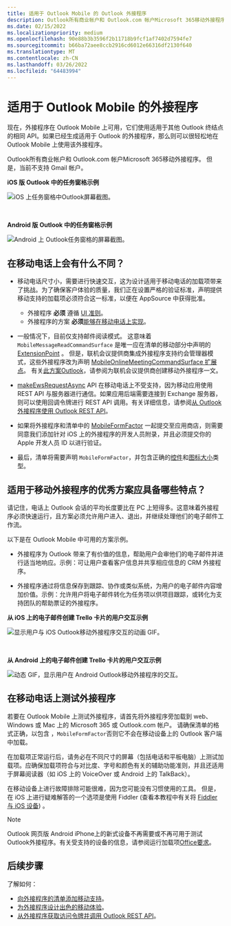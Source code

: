 ```yaml
---
title: 适用于 Outlook Mobile 的 Outlook 外接程序
description: Outlook所有商业帐户和 Outlook.com 帐户Microsoft 365移动外接程序。
ms.date: 02/15/2022
ms.localizationpriority: medium
ms.openlocfilehash: 90e88b3b3596f2b11718b9fcf1af7402d7594fe7
ms.sourcegitcommit: b66ba72aee8ccb2916cd6012e66316df2130f640
ms.translationtype: MT
ms.contentlocale: zh-CN
ms.lasthandoff: 03/26/2022
ms.locfileid: "64483994"
---
```

# <a name="add-ins-for-outlook-mobile"></a>适用于 Outlook Mobile 的外接程序

现在，外接程序在 Outlook Mobile 上可用，它们使用适用于其他 Outlook 终结点的相同 API。如果已经生成适用于 Outlook 的外接程序，那么则可以很轻松地在 Outlook Mobile 上使用该外接程序。

Outlook所有商业帐户和 Outlook.com 帐户Microsoft 365移动外接程序。 但是，当前不支持 Gmail 帐户。

**iOS 版 Outlook 中的任务窗格示例**

![iOS 上任务窗格中Outlook屏幕截图。](../images/outlook-mobile-addin-taskpane.png)

<br/>

**Android 版 Outlook 中的任务窗格示例**

![Android 上 Outlook任务窗格的屏幕截图。](../images/outlook-mobile-addin-taskpane-android.png)

## <a name="whats-different-on-mobile"></a>在移动电话上会有什么不同？

- 移动电话尺寸小，需要进行快速交互，这为设计适用于移动电话的加载项带来了挑战。为了确保客户体验的质量，我们正在设置严格的验证标准，声明提供移动支持的加载项必须符合这一标准，以便在 AppSource 中获得批准。
  - 外接程序 **必须** 遵循 [UI 准则](outlook-addin-design.md)。
  - 外接程序的方案 **必须**[能够在移动电话上实现](#what-makes-a-good-scenario-for-mobile-add-ins)。

- 一般情况下，目前仅支持邮件阅读模式。 这意味着 `MobileMessageReadCommandSurface` 是唯一应在清单的移动部分中声明的 [ExtensionPoint](/javascript/api/manifest/extensionpoint#mobilemessagereadcommandsurface) 。 但是，联机会议提供商集成外接程序支持约会管理器模式，这些外接程序改为声明 [MobileOnlineMeetingCommandSurface 扩展点](/javascript/api/manifest/extensionpoint#mobileonlinemeetingcommandsurface)。 有关[此方案Outlook](online-meeting.md)，请参阅为联机会议提供商创建移动外接程序一文。

- [makeEwsRequestAsync](/javascript/api/requirement-sets/outlook/preview-requirement-set/office.context.mailbox#methods) API 在移动电话上不受支持，因为移动应用使用 REST API 与服务器进行通信。如果应用后端需要连接到 Exchange 服务器，则可以使用回调令牌进行 REST API 调用。有关详细信息，请参阅[从 Outlook 外接程序使用 Outlook REST API](use-rest-api.md)。

- 如果将外接程序和清单中的 [MobileFormFactor](/javascript/api/manifest/mobileformfactor) 一起提交至应用商店，则需要同意我们添加针对 iOS 上的外接程序的开发人员附录，并且必须提交你的 Apple 开发人员 ID 以进行验证。

- 最后，清单将需要声明 `MobileFormFactor`，并包含正确的[控件](/javascript/api/manifest/control)和[图标大小](/javascript/api/manifest/icon)类型。

## <a name="what-makes-a-good-scenario-for-mobile-add-ins"></a>适用于移动外接程序的优秀方案应具备哪些特点？

请记住，电话上 Outlook 会话的平均长度要比在 PC 上短得多。这意味着外接程序必须快速运行，且方案必须允许用户进入、退出，并继续处理他们的电子邮件工作流。

以下是在 Outlook Mobile 中可用的方案示例。

- 外接程序为 Outlook 带来了有价值的信息，帮助用户会审他们的电子邮件并进行适当地响应。示例：可让用户查看客户信息并共享相应信息的 CRM 外接程序。

- 外接程序通过将信息保存到跟踪、协作或类似系统，为用户的电子邮件内容增加价值。示例：允许用户将电子邮件转化为任务项以供项目跟踪，或转化为支持团队的帮助票证的外接程序。

**从 iOS 上的电子邮件创建 Trello 卡片的用户交互示例**

![显示用户与 iOS Outlook移动外接程序交互的动画 GIF。](../images/outlook-mobile-addin-interaction.gif)

<br/>

**从 Android 上的电子邮件创建 Trello 卡片的用户交互示例**

![动态 GIF，显示用户在 Android Outlook移动外接程序的交互。](../images/outlook-mobile-addin-interaction-android.gif)

## <a name="testing-your-add-ins-on-mobile"></a>在移动电话上测试外接程序

若要在 Outlook Mobile 上测试外接程序，请首先将外接程序旁加载[](sideload-outlook-add-ins-for-testing.md)到 web、Windows 或 Mac 上的 Microsoft 365 或 Outlook.com 帐户。 请确保清单的格式正确，以包含 ，`MobileFormFactor`否则它不会在移动设备上的 Outlook 客户端中加载。

在加载项正常运行后，请务必在不同尺寸的屏幕（包括电话和平板电脑）上测试加载项。应确保加载项符合与对比度、字号和颜色有关的辅助功能准则，并且还适用于屏幕阅读器（如 iOS 上的 VoiceOver 或 Android 上的 TalkBack）。

在移动设备上进行故障排除可能很难，因为您可能没有习惯使用的工具。 但是，在 iOS 上进行疑难解答的一个选项是使用 Fiddler (查看本教程中有关将 [Fiddler 与 iOS 设备](https://www.telerik.com/blogs/using-fiddler-with-apple-ios-devices)) 。

> [!NOTE]
> Outlook 网页版 Android iPhone上的新式设备不再需要或不再可用于测试Outlook外接程序。有关受支持的设备的信息，请参阅运行加载项[Office要求](../concepts/requirements-for-running-office-add-ins.md#client-requirements-non-windows-smartphone-and-tablet)。

## <a name="next-steps"></a>后续步骤

了解如何：

- [向外接程序的清单添加移动支持](add-mobile-support.md)。
- [为外接程序设计出色的移动体验](outlook-addin-design.md)。
- [从外接程序获取访问令牌并调用 Outlook REST API](use-rest-api.md)。
